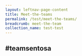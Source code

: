 ```yaml
---
layout: leftnav-page-content
title: Meet-the-teams
permalink: /test/meet-the-teams/
breadcrumb: meet-the-team
collection_name: test-test
---
```

## #teamsentosa
